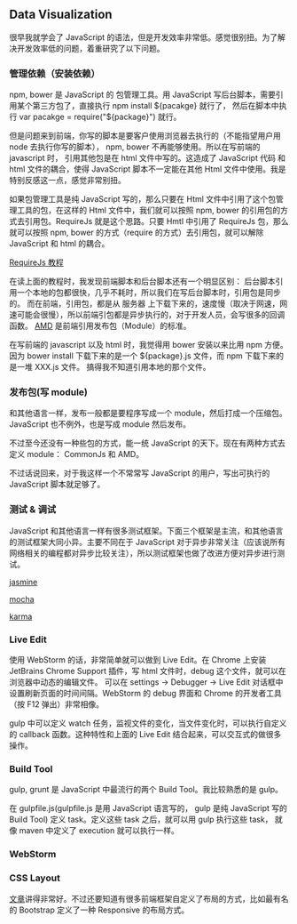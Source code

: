 ## Data Visualization

很早我就学会了 JavaScript 的语法，但是开发效率非常低。感觉很别扭。为了解决开发效率低的问题，着重研究了以下问题。

### 管理依赖（安装依赖）

npm, bower 是 JavaScript 的 包管理工具。用 JavaScript 写后台脚本，需要引用某个第三方包了，直接执行 npm install ${pacakge} 就行了， 然后在脚本中执行 var pacakge = require("${package}") 就行。

但是问题来到前端，你写的脚本是要客户使用浏览器去执行的（不能指望用户用 node 去执行你写的脚本）， npm, bower 不再能够使用。所以在写前端的 javascript 时， 引用其他包是在 html 文件中写的。这造成了 JavaScript 代码 和 html 文件的耦合，使得 JavaScript
脚本不一定能在其他 Html 文件中使用。我是特别反感这一点，感觉非常别扭。

如果包管理工具是纯 JavaScript 写的，那么只要在 Html 文件中引用了这个包管理工具的包，在这样的 Html 文件中，我们就可以按照 npm,
bower 的引用包的方式去引用包。RequireJs 就是这个思路。只要 Hmtl 中引用了 RequireJs 包，那么就可以按照 npm, bower 的方式（require
的方式）去引用包，就可以解除 JavaScript 和 html 的耦合。

[RequireJs 教程](http://www.ruanyifeng.com/blog/2012/11/require_js.html)

在读上面的教程时，我发现前端脚本和后台脚本还有一个明显区别： 后台脚本引用一个本地的包都很快，几乎不耗时，所以我们在写后台脚本时，引用包是同步的。
而在前端，引用包，都是从 服务器 上下载下来的，速度慢（取决于网速，网速可能会很慢），所以前端引包都是异步执行的，对于开发人员，会写很多的回调函数。
[AMD](http://www.ruanyifeng.com/blog/2012/10/asynchronous_module_definition.html) 是前端引用发布包（Module）的标准。


在写前端的 javascript 以及 html 时，我觉得用 bower 安装以来比用 npm 方便。因为 bower install <package> 下载下来的是一个 ${package}.js 文件，而 npm 下载下来的是一堆 XXX.js 文件。
搞得我不知道引用本地的那个文件。

### 发布包(写 module)

和其他语言一样，发布一般都是要程序写成一个 module，然后打成一个压缩包。JavaScript 也不例外，也是写成 module 然后发布。

不过至今还没有一种些包的方式，能一统 JavaScript 的天下。现在有两种方式去定义 module： CommonJs 和 AMD。

不过话说回来，对于我这样一个不常常写 JavaScript 的用户，写出可执行的 JavaScript 脚本就足够了。


### 测试 & 调试

JavaScript 和其他语言一样有很多测试框架。下面三个框架是主流，和其他语言的测试框架大同小异。主要不同在于 JavaScript
对于异步非常关注（应该说所有网络相关的编程都对异步比较关注），所以测试框架也做了改进方便对异步进行测试。

[jasmine](https://jasmine.github.io/)

[mocha](https://mochajs.org/)

[karma](https://karma-runner.github.io/1.0/index.html)



### Live Edit

使用 WebStorm 的话，非常简单就可以做到 Live Edit。在 Chrome 上安装 JetBrains Chrome Support 插件，写 html 文件时，debug 这个文件，就可以在浏览器中动态的编辑文件。
可以在 settings -> Debugger -> Live Edit 对话框中设置刷新页面的时间间隔。WebStorm 的 debug 界面和 Chrome 的开发者工具（按 F12 弹出）非常相像。


gulp 中可以定义 watch 任务，监视文件的变化，当文件变化时，可以执行自定义的 callback 函数。这种特性和上面的 Live Edit 结合起来，可以交互式的做很多操作。


### Build Tool

gulp, grunt 是 JavaScript 中最流行的两个 Build Tool。我比较熟悉的是 gulp。

在 gulpfile.js(gulpfile.js 是用 JavaScript 语言写的， gulp 是纯 JavaScript 写的 Build Tool) 定义 task。定义这些 task 之后，就可以用 gulp 执行这些 task， 就像 maven 中定义了 execution 就可以执行一样。


### WebStorm


### CSS Layout

[文章](http://web.jobbole.com/91779/)讲得非常好。不过还要知道有很多前端框架自定义了布局的方式，比如最有名的 Bootstrap 定义了一种 Responsive 的布局方式。

